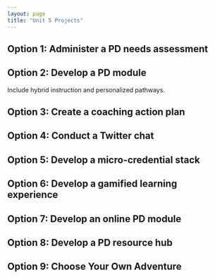 ```yaml
---
layout: page
title: "Unit 5 Projects"
---
```


## Option 1: Administer a PD needs assessment

## Option 2: Develop a PD module
Include hybrid instruction and personalized pathways.

## Option 3: Create a coaching action plan 

## Option 4: Conduct a Twitter chat

## Option 5: Develop a micro-credential stack

## Option 6: Develop a gamified learning experience

## Option 7: Develop an online PD module

## Option 8: Develop a PD resource hub

## Option 9: Choose Your Own Adventure